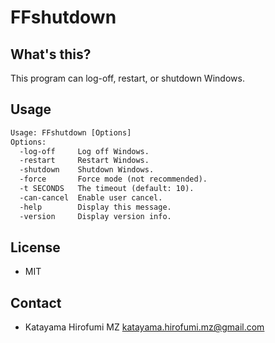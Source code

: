 # FFshutdown

## What's this?

This program can log-off, restart, or shutdown Windows.

## Usage

```txt
Usage: FFshutdown [Options]
Options:
  -log-off     Log off Windows.
  -restart     Restart Windows.
  -shutdown    Shutdown Windows.
  -force       Force mode (not recommended).
  -t SECONDS   The timeout (default: 10).
  -can-cancel  Enable user cancel.
  -help        Display this message.
  -version     Display version info.
```

## License

- MIT

## Contact

- Katayama Hirofumi MZ <katayama.hirofumi.mz@gmail.com>
